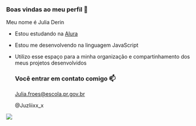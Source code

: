  ### Boas vindas ao meu perfil 💙

 Meu nome é Julia Derin

- Estou estudando na [Alura](https://www.alura.vom.br)
- Estou me desenvolvendo na linguagem JavaScript
- Utilizo esse espaço para a minha organização e compartinhamento dos meus projetos desenvolvidos
  
  ### Você entrar em contato comigo 📫

  Julia.froes@escola.pr.gov.br
  
  @Juzliixx_x

![](https://media.tenor.com/86lEK_rp5yQAAAAC/dead-out.gif)

